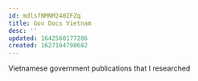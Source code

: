 ```yaml
---
id: mdlsfNMNM240ZFZq
title: Gov Docs Vietnam
desc: ''
updated: 1642560177286
created: 1627164798682
---
```

Vietnamese government publications that I researched
